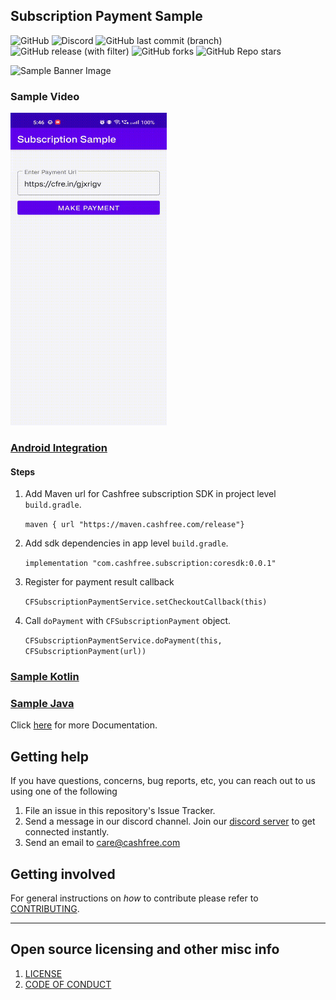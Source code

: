 ## Subscription Payment Sample

![GitHub](https://img.shields.io/github/license/cashfree/android-subscription-sdk) ![Discord](https://img.shields.io/discord/931125665669972018?label=discord) ![GitHub last commit (branch)](https://img.shields.io/github/last-commit/cashfree/android-subscription-sdk/master) ![GitHub release (with filter)](https://img.shields.io/github/v/release/cashfree/android-subscription-sdk?label=latest)  ![GitHub forks](https://img.shields.io/github/forks/cashfree/android-subscription-sdk) ![GitHub Repo stars](https://img.shields.io/github/stars/cashfree/android-subscription-sdk)


![Sample Banner Image](https://maven.cashfree.com/images/github-header-image.png)

### Sample Video
<img src="media/sample.gif" alt="Subscription Sample" width="250" height="500"/>

### [Android Integration](https://github.com/cashfree/android-subscription-sdk/blob/master/Subscription-sample/app/src/main/java/com/cashfree/susbcription/sample/MainActivityKotlin.kt) 

#### Steps

1. Add Maven url for Cashfree subscription SDK in project level `build.gradle`.

   `maven { url "https://maven.cashfree.com/release"}`

2. Add sdk dependencies in app level `build.gradle`.

   `implementation "com.cashfree.subscription:coresdk:0.0.1"`

3. Register for payment result callback

   `CFSubscriptionPaymentService.setCheckoutCallback(this)`

4. Call `doPayment` with `CFSubscriptionPayment` object.

   `CFSubscriptionPaymentService.doPayment(this, CFSubscriptionPayment(url))`

### [Sample Kotlin](https://github.com/cashfree/android-subscription-sdk/blob/master/Subscription-sample/app/src/main/java/com/cashfree/susbcription/sample/MainActivityKotlin.kt)
### [Sample Java](https://github.com/cashfree/android-subscription-sdk/blob/master/Subscription-sample/app/src/main/java/com/cashfree/susbcription/sample/MainActivityJava.java)




Click [here](https://docs.cashfree.com/docs/subscription-android-sdk) for more Documentation.


## Getting help

If you have questions, concerns, bug reports, etc, you can reach out to us using one of the following

1. File an issue in this repository's Issue Tracker.
2. Send a message in our discord channel. Join our [discord server](https://discord.gg/znT6X45qDS) to get connected instantly.
3. Send an email to care@cashfree.com

## Getting involved

For general instructions on _how_ to contribute please refer to [CONTRIBUTING](CONTRIBUTING.md).

----


## Open source licensing and other misc info
1. [LICENSE](https://github.com/cashfree/android-subscription-sdk/blob/master/LICENSE.md)
2. [CODE OF CONDUCT](https://github.com/cashfree/android-subscription-sdk/blob/master/CODE_OF_CONDUCT.md)
